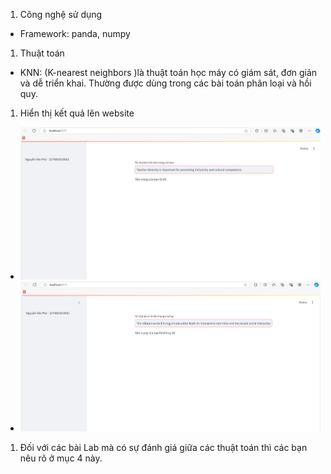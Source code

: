 1. Công nghệ sử dụng
+ Framework: panda, numpy
1. Thuật toán
+ KNN: (K-nearest neighbors )là thuật toán học máy có giám sát, đơn giản và dễ triển khai. Thường được dùng trong các bài toán phân loại và hồi quy.
1. Hiển thị kết quả lên website
+ ![example](anh1.png)
+ ![example](anh2.png)
1. Đối với các bài Lab mà có sự đánh giá giữa các thuật toán thì các bạn nêu rõ ở mục 4 này.